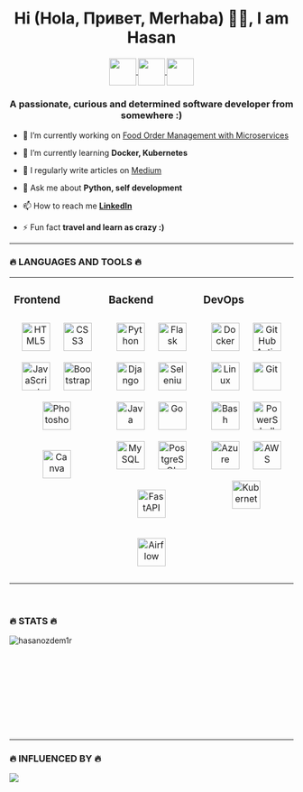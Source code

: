 
<h1 align="center">Hi (Hola, Привет, Merhaba)  🧑‍💻, I am Hasan</h1>
<h5 align="center">
    <a href="https://www.linkedin.com/in/hasanozdem1r/" target="_blank"  title="LinkedIn Profile"><img width="48" height="48" src="https://cdn-icons-png.flaticon.com/512/174/174857.png" align="center">            
    <a href="https://www.hackerrank.com/hasanozdemir" target="_blank"  title="HackerRank Profile"><img width="48" height="48" src="https://upload.wikimedia.org/wikipedia/commons/thumb/4/40/HackerRank_Icon-1000px.png/480px-HackerRank_Icon-1000px.png" align="center">
    <a href="https://ozdemirhasan.medium.com/" target="_blank" title="Stack Overflow Profile"><img width="48" height="48" src="https://uploads-ssl.webflow.com/60be570d0c4208089abf9e6d/60dde573ac96f04367fb98bd_medium_icon.png" align="center"></a>
</h5>

<h3 align="center">A passionate, curious and determined software developer from somewhere :)</h3>

- 🔭 I’m currently working on [Food Order Management with Microservices](https://github.com/hasanozdem1r/burgerzilla-food-order-management)

- 🌱 I’m currently learning **Docker, Kubernetes**

- 📝 I regularly write articles on [Medium](https://ozdemirhasan.medium.com/)

- 💬 Ask me about **Python, self development**

- 📫 How to reach me **[LinkedIn](https://linkedin.com/in/hasanozdem1r)**

- ⚡ Fun fact **travel and learn as crazy :)**


<hr>

<h3 align="left">🔥 LANGUAGES AND TOOLS 🔥</h3>
<table><tr><td valign="top" width="33%">



### Frontend  
<div align="center">  
<a href="https://en.wikipedia.org/wiki/HTML5" target="_blank"><img style="margin: 10px" src="https://profilinator.rishav.dev/skills-assets/html5-original-wordmark.svg" alt="HTML5" height="50" /></a>  
<a href="https://www.w3schools.com/css/" target="_blank"><img style="margin: 10px" src="https://profilinator.rishav.dev/skills-assets/css3-original-wordmark.svg" alt="CSS3" height="50" /></a>  
<a href="https://www.javascript.com/" target="_blank"><img style="margin: 10px" src="https://profilinator.rishav.dev/skills-assets/javascript-original.svg" alt="JavaScript" height="50" /></a>  
<a href="https://getbootstrap.com/docs/3.4/javascript/" target="_blank"><img style="margin: 10px" src="https://profilinator.rishav.dev/skills-assets/bootstrap-plain.svg" alt="Bootstrap" height="50" /></a>  
<a href="https://www.adobe.com/in/products/photoshop.html" target="_blank"><img style="margin: 10px" src="https://profilinator.rishav.dev/skills-assets/photoshop-plain.svg" alt="Photoshop" height="50" /></a>  

<a href="https://www.canva.com/" target="_blank"><img style="margin: 10px" src="https://static.canva.com/web/images/12487a1e0770d29351bd4ce4f87ec8fe.svg" alt="Canva" height="50" /></a>  
</div>

</td><td valign="top" width="33%">
    
    
### Backend  
<div align="center">  
<a href="https://www.python.org/" target="_blank"><img style="margin: 10px" src="https://profilinator.rishav.dev/skills-assets/python-original.svg" alt="Python" height="50" /></a>  
<a href="https://flask.palletsprojects.com/" target="_blank"><img style="margin: 10px" src="https://profilinator.rishav.dev/skills-assets/flask.png" alt="Flask" height="50" /></a>  
<a href="https://www.djangoproject.com/" target="_blank"><img style="margin: 10px" src="https://profilinator.rishav.dev/skills-assets/django-original.svg" alt="Django" height="50" /></a>  
<a href="https://www.selenium.dev/" target="_blank"><img style="margin: 10px" src="https://raw.githubusercontent.com/detain/svg-logos/780f25886640cef088af994181646db2f6b1a3f8/svg/selenium-logo.svg" alt="Selenium" height="50" /></a>  
<a href="https://www.java.com/" target="_blank"><img style="margin: 10px" src="https://profilinator.rishav.dev/skills-assets/java-original-wordmark.svg" alt="Java" height="50" /></a>  
<a href="https://go.dev/" target="_blank"><img style="margin: 10px" src="https://profilinator.rishav.dev/skills-assets/go-original.svg" alt="Go" height="50" /></a>  
<a href="https://www.mysql.com/" target="_blank"><img style="margin: 10px" src="https://profilinator.rishav.dev/skills-assets/mysql-original-wordmark.svg" alt="MySQL" height="50" /></a>  
<a href="https://www.postgresql.org/" target="_blank"><img style="margin: 10px" src="https://profilinator.rishav.dev/skills-assets/postgresql-original-wordmark.svg" alt="PostgreSQL" height="50" /></a>  

<a href="https://fastapi.tiangolo.com/" target="_blank"><img style="margin: 10px" src="https://cdn.worldvectorlogo.com/logos/fastapi.svg" alt="FastAPI" height="50" /></a>  

<a href="https://airflow.apache.org/" target="_blank"><img style="margin: 10px" src="https://svn.apache.org/repos/asf/comdev/project-logos/originals/airflow-3.svg" alt="Airflow" height="50" /></a> 
</div>
</td><td valign="top" width="33%">

### DevOps  
<div align="center">  
<a href="https://www.docker.com/" target="_blank"><img style="margin: 10px" src="https://profilinator.rishav.dev/skills-assets/docker-original-wordmark.svg" alt="Docker" height="50" /></a>  
<a href="https://docs.github.com/en/actions" target="_blank"><img style="margin: 10px" src="https://miro.medium.com/max/456/0*co0wSjYRkrtl9V9f.png" alt="GitHub Actions" height="50" /></a>   
<a href="https://www.linux.org/" target="_blank"><img style="margin: 10px" src="https://profilinator.rishav.dev/skills-assets/linux-original.svg" alt="Linux" height="50" /></a>  
<a href="https://github.com/" target="_blank"><img style="margin: 10px" src="https://profilinator.rishav.dev/skills-assets/git-scm-icon.svg" alt="Git" height="50" /></a>  
<a href="https://www.gnu.org/software/bash/" target="_blank"><img style="margin: 10px" src="https://profilinator.rishav.dev/skills-assets/gnu_bash-icon.svg" alt="Bash" height="50" /></a>  
<a href="https://docs.microsoft.com/en-us/powershell/" target="_blank"><img style="margin: 10px" src="https://profilinator.rishav.dev/skills-assets/powershell.png" alt="PowerShell" height="50" /></a>  
<a href="https://azure.microsoft.com/en-in/" target="_blank"><img style="margin: 10px" src="https://profilinator.rishav.dev/skills-assets/microsoft_azure-icon.svg" alt="Azure" height="50" /></a>  
<a href="https://aws.amazon.com/" target="_blank"><img style="margin: 10px" src="https://profilinator.rishav.dev/skills-assets/amazonwebservices-original-wordmark.svg" alt="AWS" height="50" /></a>  
<a href="https://kubernetes.io/" target="_blank"><img style="margin: 10px" src="https://profilinator.rishav.dev/skills-assets/kubernetes-icon.svg" alt="Kubernetes" height="50" /></a> 
</div>
</td></tr></table>  

<br/>  

<h3 align="left"> 🔥 STATS 🔥 </h3>
<p><img align="left" src="https://github-readme-stats-sigma-five.vercel.app/api/top-langs/?username=hasanozdem1r&show_icons=true&locale=en&layout=compact&theme=radical&langs_count=10" alt="hasanozdem1r" /></p>

        
<br><br><br><br><br><br><br><br><br><br>
<hr>
<h3 align="left"> 🔥 INFLUENCED BY 🔥 </h3>
<p><img src="https://upload.wikimedia.org/wikipedia/commons/thumb/4/46/Signature_of_Mustafa_Kemal_Atat%C3%BCrk.svg/1280px-Signature_of_Mustafa_Kemal_Atat%C3%BCrk.svg.png"></p>
<br>
